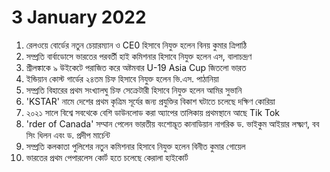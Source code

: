 # 3 January 2022

1. রেলওয়ে বাের্ডের নতুন চেয়ারম্যান ও CE0 হিসাবে নিযুক্ত হলেন বিনয় কুমার ত্রিপাঠি
2. সম্প্রতি বার্বাডােসে ভারতের পরবর্তী হাই কমিশনার হিসাবে নিযুক্ত হলেন এস, বালাচন্দ্রণ
3. শ্রীলঙ্কাকে ৯ উইকেটে পরাজিত করে অষ্টমবার U-19 Asia Cup জিতলাে ভারত
4. ইন্ডিয়ান কোস্ট গার্ডের ২৪তম চিফ হিসাবে নিযুক্ত হলেন ভি.এস. পাঠানিয়া
5. সম্প্রতি বিহারের প্রথম সংখ্যালঘু চিফ সেক্রেটারী হিসাবে নিযুক্ত হলেন আমির সুভানি
6. 'KSTAR' নামে দেশের প্রথম কৃত্রিম সূর্যের জন্য প্রযুক্তির বিকাশ ঘটাতে চলেছে দক্ষিণ কোরিয়া
7. ২০২১ সালে বিশ্বে সবথেকে বেশি ডাউনলােড করা অ্যাপের তালিকায় প্রথমস্থানে আছে Tik Tok
8. 'rder of Canada' সম্মান পেলেন ভারতীয় বংশােদ্ভূত কানাডিয়ান নাগরিক ড. ভাইকুম আইয়ার লক্ষ্মণ, বব সিং ধিলন এবং ড. প্রদীপ মার্চেন্ট
9. সম্প্রতি কলকাতা পুলিশের নতুন কমিশনার হিসাবে নিযুক্ত হলেন বিনীত কুমার গােয়েল
10. ভারতের প্রথম পেপারলেস কোর্ট হতে চলেছে কেরালা হাইকোর্ট
